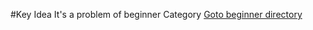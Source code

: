 #Key Idea
It's a problem of beginner Category 
[Goto beginner directory](https://github.com/Abdur-Rahim-sheikh/Light-oj-code-hint/tree/master/Begineer/1214%20-%20Large%20Division)
